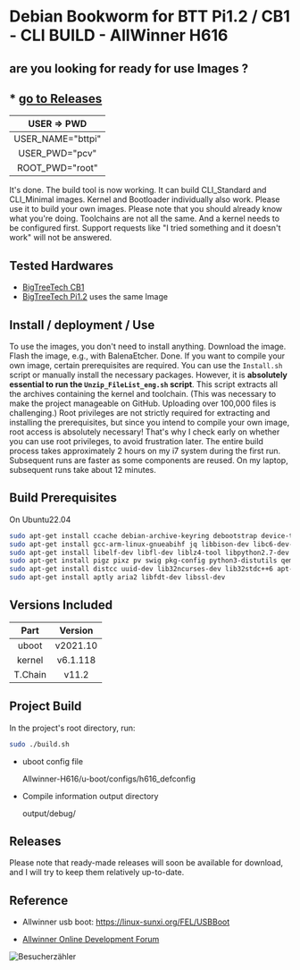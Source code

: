 

# Debian Bookworm for BTT Pi1.2 / CB1 - CLI BUILD - AllWinner H616

## are you looking for ready for use Images ?

## * [go to Releases](https://github.com/PCV-dev/BTT-Pi1.2-CB1-Bookworm-Images-and-ImageCompiler/releases/)


| USER    =>    PWD   |
|:-------------------:
| USER_NAME="bttpi"   |
| USER_PWD="pcv"      |
| ROOT_PWD="root"     |


It's done. The build tool is now working. It can build CLI_Standard and CLI_Minimal images. Kernel and Bootloader individually also work. Please use it to build your own images. Please note that you should already know what you're doing. Toolchains are not all the same. And a kernel needs to be configured first. Support requests like "I tried something and it doesn't work" will not be answered.

## Tested Hardwares

* [BigTreeTech CB1](https://github.com/bigtreetech/CB1)
* [BigTreeTech Pi1.2](https://github.com/bigtreetech/CB1)   uses the same Image


## Install / deployment / Use

To use the images, you don't need to install anything. Download the image. Flash the image, e.g., with BalenaEtcher. Done. If you want to compile your own image, certain prerequisites are required. You can use the `Install.sh` script or manually install the necessary packages. However, it is **absolutely essential to run the `Unzip_FileList_eng.sh` script**. This script extracts all the archives containing the kernel and toolchain. (This was necessary to make the project manageable on GitHub. Uploading over 100,000 files is challenging.)
Root privileges are not strictly required for extracting and installing the prerequisites, but since you intend to compile your own image, root access is absolutely necessary! That's why I check early on whether you can use root privileges, to avoid frustration later. The entire build process takes approximately 2 hours on my i7 system during the first run. Subsequent runs are faster as some components are reused. On my laptop, subsequent runs take about 12 minutes.



## Build Prerequisites

On Ubuntu22.04

``` zsh
sudo apt-get install ccache debian-archive-keyring debootstrap device-tree-compiler dwarves 
sudo apt-get install gcc-arm-linux-gnueabihf jq libbison-dev libc6-dev-armhf-cross 
sudo apt-get install libelf-dev libfl-dev liblz4-tool libpython2.7-dev libusb-1.0-0-dev 
sudo apt-get install pigz pixz pv swig pkg-config python3-distutils qemu-user-static u-boot-tools 
sudo apt-get install distcc uuid-dev lib32ncurses-dev lib32stdc++6 apt-cacher-ng 
sudo apt-get install aptly aria2 libfdt-dev libssl-dev
```

## Versions Included

|  Part   | Version  |
| :----:  | :------: |
| uboot   | v2021.10 |
| kernel  | v6.1.118 |
| T.Chain | v11.2    |


## Project Build

In the project's root directory, run:

``` bash
sudo ./build.sh
```

- uboot config file
    
    Allwinner-H616/u-boot/configs/h616_defconfig

- Compile information output directory

    output/debug/

## Releases

Please note that ready-made releases will soon be available for download, and I will try to keep them relatively up-to-date.

## Reference





- Allwinner usb boot: https://linux-sunxi.org/FEL/USBBoot

- [Allwinner Online Development Forum](https://bbs.aw-ol.com/topic/2054/mq-quad-h616-%E4%B8%BB%E7%BA%BF%E5%86%85%E6%A0%B8%E7%BC%96%E8%AF%91%E8%B0%83%E8%AF%95%E8%AE%B0%E5%BD%95-u-boot-kernel-buildroot/17)


![Besucherzähler](https://hits.seeyoufarm.com/api/count/incr/badge.svg?url=https://github.com/PCV-dev/BTT-Pi1.2-CB1-Bookworm-Images-and-ImageCompiler.git)


